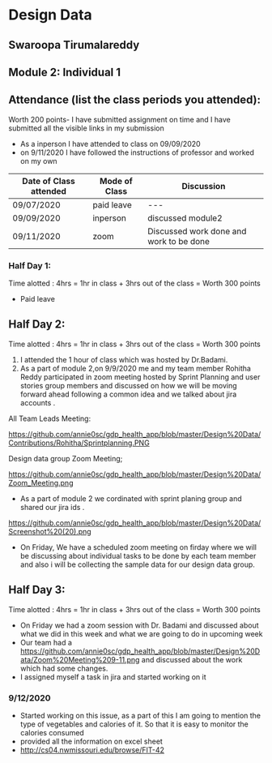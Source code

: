 # Design Data 
## Swaroopa Tirumalareddy
## Module 2: Individual 1
## Attendance (list the class periods you attended):
Worth 200 points- I have submitted assignment on time and I have submitted all the visible links in my submission 
- As a inperson I have attended to class on 09/09/2020 
- on 9/11/2020 I have followed the instructions of professor and worked on my own 

| Date of Class attended | Mode of Class | Discussion |
|------------------------|---------------|------------|
| 09/07/2020 | paid leave | ---  |
| 09/09/2020 | inperson | discussed module2  |
| 09/11/2020 | zoom | Discussed work done and work to be done  |

### Half Day 1:

Time alotted : 4hrs = 1hr in class + 3hrs out of the class = Worth 300 points
- Paid leave 
## Half Day 2:
Time alotted : 4hrs = 1hr in class + 3hrs out of the class = Worth 300 points

1. I attended the 1 hour of class which was hosted by Dr.Badami. 
2. As a part of module 2,on 9/9/2020 me and my team member Rohitha Reddy participated in zoom meeting hosted by Sprint Planning and user stories group members and discussed on how we will be moving forward ahead following a common idea and we talked about jira accounts .

All Team Leads Meeting:

https://github.com/annie0sc/gdp_health_app/blob/master/Design%20Data/Contributions/Rohitha/Sprintplanning.PNG

Design data group Zoom Meeting;

https://github.com/annie0sc/gdp_health_app/blob/master/Design%20Data/Zoom_Meeting.png

- As a part of module 2 we cordinated with sprint planing group and shared our jira ids .

https://github.com/annie0sc/gdp_health_app/blob/master/Design%20Data/Screenshot%20(20).png

- On Friday, We have a scheduled zoom meeting on firday where we will be discussing about individual tasks to be done by each team member and also i will be collecting the sample data for our design data group.
## Half Day 3:
Time alotted : 4hrs = 1hr in class + 3hrs out of the class = Worth 300 points

- On Friday we had a zoom session with Dr. Badami and discussed about what we did in this week and what we are going to do in upcoming week 
- Our team had a https://github.com/annie0sc/gdp_health_app/blob/master/Design%20Data/Zoom%20Meeting%209-11.png and discussed about the work which had some changes.
- I assigned myself a task in jira and started working on it 

### 9/12/2020
- Started working on this issue, as a part of this I am going to mention the type of vegetables and calories of it. So that it is easy to monitor the calories consumed
- provided all the information on excel sheet 
- http://cs04.nwmissouri.edu/browse/FIT-42

